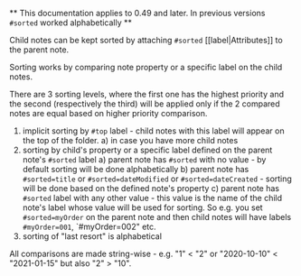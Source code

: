 ** This documentation applies to 0.49 and later. In previous versions `#sorted` worked alphabetically **

Child notes can be kept sorted by attaching `#sorted` [[label|Attributes]] to the parent note.

Sorting works by comparing note property or a specific label on the child notes.

There are 3 sorting levels, where the first one has the highest priority and the second (respectively the third) will be applied only if the 2 compared notes are equal based on higher priority comparison.

1. implicit sorting by `#top` label - child notes with this label will appear on the top of the folder.
  a) in case you have more child notes 
2. sorting by child's property or a specific label defined on the parent note's `#sorted` label
  a) parent note has `#sorted` with no value - by default sorting will be done alphabetically
  b) parent note has `#sorted=title` or `#sorted=dateModified` or `#sorted=dateCreated` - sorting will be done based on the defined note's property
  c) parent note has `#sorted` label with any other value - this value is the name of the child note's label whose value will be used for sorting. So e.g. you set `#sorted=myOrder` on the parent note and then child notes will have labels `#myOrder=001`, `#myOrder=002" etc.
3. sorting of "last resort" is alphabetical

All comparisons are made string-wise - e.g. "1" < "2" or "2020-10-10" < "2021-01-15" but also "2" > "10".